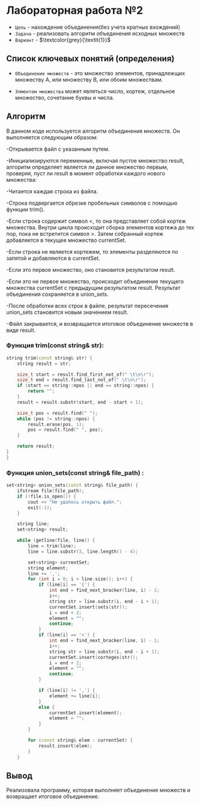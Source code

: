 # Лабораторная работа №2

- `Цель` - нахождение объединения(без учета кратных вхождений)
- `Задача` - реализовать алгоритм объединения исходных множеств
- `Вариант` - $\textcolor{grey}{\textit{1}}$

## Список ключевых понятий (определения)

- `Объединение множеств` - это множество элементов, принадлежщих множеству A, или множеству B, или обоим множествам.

- `Элментом множества` может являться число, кортеж, отдельное множество, сочетание буквы и числа.

## Алгоритм

В данном коде используется алгоритм объединения множеств. Он выполняется следующим образом:

-Открывается файл с указанным путем.

-Инициализируются переменные, включая пустое множество result, алгоритм определяет является ли данное множество первым, проверяя, пуст ли result в момент обработки каждого нового множества:

-Читается каждая строка из файла.

-Строка подвергается обрезке пробельных символов с помощью функции trim().

-Если строка содержит символ <, то она представляет собой кортеж множества. Внутри цикла происходит сборка элементов кортежа до тех пор, пока не встретится символ >. Затем собранный кортеж добавляется в текущее множество currentSet.

-Если строка не является кортежем, то элементы разделяются по запятой и добавляются в currentSet.

-Если это первое множество, оно становится результатом result.

-Если это не первое множество, происходит объединение текущего множества currentSet с предыдущим результатом result. Результат объединения сохраняется в union_sets.

-После обработки всех строк в файле, результат пересечения union_sets становится новым значением result.

-Файл закрывается, и возвращается итоговое объединение множеств в виде result.

### Функция trim(const string& str):

```c++
string trim(const string& str) {
    string result = str;

    size_t start = result.find_first_not_of(" \t\n\r");
    size_t end = result.find_last_not_of(" \t\n\r");
    if (start == string::npos || end == string::npos) {
        return "";
    }
    result = result.substr(start, end - start + 1);

    size_t pos = result.find(" ");
    while (pos != string::npos) {
        result.erase(pos, 1);
        pos = result.find(" ", pos);
    }

    return result;
}
}
```

### Функция union_sets(const string& file_path) :

```c++
set<string> union_sets(const string& file_path) {
    ifstream file(file_path);
    if (!file.is_open()) {
        cout << "Не удалось открыть файл.";
        exit(-1);
    }

    string line;
    set<string> result;

    while (getline(file, line)) {
        line = trim(line);
        line = line.substr(3, line.length() - 4);

        set<string> currentSet;
        string element;
        line += ',';
        for (int i = 0; i < line.size(); i++) {
            if (line[i] == '{') {
                int end = find_next_bracker(line, i) - 1;
                i++;
                string str = line.substr(i, end - i + 1);
                currentSet.insert(sets(str));
                i = end + 2;
                element = "";
                continue;
            }
            if (line[i] == '<') {
                int end = find_next_bracker(line, i) - 1;
                i++;
                string str = line.substr(i, end - i + 1);
                currentSet.insert(corteges(str));
                i = end + 2;
                element = "";
                continue;
            }

            if (line[i] != ',') {
                element += line[i];
            }
            else {
                currentSet.insert(element);
                element = "";
            }
        }

        for (const string& elem : currentSet) {
            result.insert(elem);
        }
    }
```

## Вывод

Реализовала программу, которая выполняет объединение множеств и возвращает итоговое объединение.


